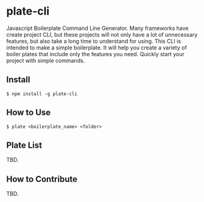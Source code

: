 # plate-cli
Javascript Boilerplate Command Line Generator. Many frameworks have create project CLI, but 
these projects will not only have a lot of unnecessary features, but also take a long time to understand for using.
This CLI is intended to make a simple boilerplate. It will help you create a variety of boiler plates that include only the features you need.
Quickly start your project with simple commands.

## Install
```
$ npm install -g plate-cli
```

## How to Use
```
$ plate <boilerplate_name> <folder>
```

## Plate List
TBD.

## How to Contribute
TBD.